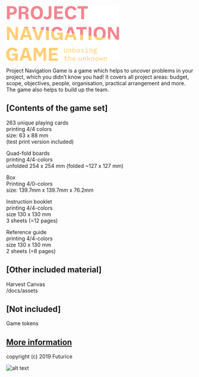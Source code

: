 ![alt text](png-logo.png "# Project Navigation game")

Project Navigation Game is a game which helps to uncover problems in your project, which you didn’t know you had! It covers all project areas: budget, scope, objectives, people, organisation, practical arrangement and more. The game also helps to build up the team.

## [Contents of the game set]

263 unique playing cards<br/>
printing 4/4 colors<br/>
size: 63 x 88 mm<br/>
(test print version included)

Quad-fold boards<br/>
printing 4/4-colors<br/>
unfolded 254 x 254 mm (folded ~127 x 127 mm)

Box<br/>
Printing 4/0-colors<br/>
size: 139.7mm x 139.7mm x 76.2mm

Instruction booklet<br/>
printing 4/4-colors<br/>
size 130 x 130 mm<br/>
3 sheets (=12 pages)

Reference guide<br/>
printing 4/4-colors<br/>
size 130 x 130 mm<br/>
2 sheets (=8 pages)

## [Other included material]

Harvest Canvas<br/>
/docs/assets

## [Not included]

Game tokens

## [More information](https://projectnavigationgame.futurice.com)

copyright (c) 2019 Futurice

![alt text](https://i.creativecommons.org/l/by-sa/4.0/88x31.png "Creative Commons Attribution-ShareAlike 4.0 International License")

